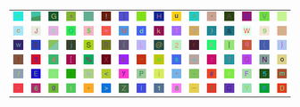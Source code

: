 <table>
<tr>
<td><img src="76.gif"></td>
<td><img src="gr3.gif"></td>
<td><img src="47.gif"></td>
<td><img src="5E.gif"></td>
<td><img src="gr2.gif"></td>
<td><img src="21.gif"></td>
<td><img src="5D.gif"></td>
<td><img src="78.gif"></td>
<td><img src="48.gif"></td>
<td><img src="75.gif"></td>
<td><img src="6E.gif"></td>
<td><img src="60.gif"></td>
<td><img src="41.gif"></td>
<td><img src="55.gif"></td>
<td><img src="56.gif"></td>
<td><img src="3A.gif"></td>
</tr>
<tr>
<td><img src="63.gif"></td>
<td><img src="4A.gif"></td>
<td><img src="30.gif"></td>
<td><img src="4F.gif"></td>
<td><img src="24.gif"></td>
<td><img src="3D.gif"></td>
<td><img src="4D.gif"></td>
<td><img src="64.gif"></td>
<td><img src="6B.gif"></td>
<td><img src="54.gif"></td>
<td><img src="37.gif"></td>
<td><img src="29.gif"></td>
<td><img src="26.gif"></td>
<td><img src="57.gif"></td>
<td><img src="39.gif"></td>
<td><img src="3B.gif"></td>
</tr>
<tr>
<td><img src="77.gif"></td>
<td><img src="42.gif"></td>
<td><img src="gr1.gif"></td>
<td><img src="6A.gif"></td>
<td><img src="53.gif"></td>
<td><img src="52.gif"></td>
<td><img src="7B.gif"></td>
<td><img src="4C.gif"></td>
<td><img src="40.gif"></td>
<td><img src="32.gif"></td>
<td><img src="72.gif"></td>
<td><img src="4B.gif"></td>
<td><img src="7C.gif"></td>
<td><img src="71.gif"></td>
<td><img src="28.gif"></td>
<td><img src="7D.gif"></td>
</tr>
<tr>
<td><img src="66.gif"></td>
<td><img src="33.gif"></td>
<td><img src="34.gif"></td>
<td><img src="5B.gif"></td>
<td><img src="25.gif"></td>
<td><img src="58.gif"></td>
<td><img src="62.gif"></td>
<td><img src="7E.gif"></td>
<td><img src="65.gif"></td>
<td><img src="73.gif"></td>
<td><img src="2B.gif"></td>
<td><img src="7A.gif"></td>
<td><img src="3F.gif"></td>
<td><img src="51.gif"></td>
<td><img src="4E.gif"></td>
<td><img src="6F.gif"></td>
</tr>
<tr>
<td><img src="2F.gif"></td>
<td><img src="45.gif"></td>
<td><img src="2C.gif"></td>
<td><img src="27.gif"></td>
<td><img src="68.gif"></td>
<td><img src="3C.gif"></td>
<td><img src="79.gif"></td>
<td><img src="50.gif"></td>
<td><img src="69.gif"></td>
<td><img src="22.gif"></td>
<td><img src="2E.gif"></td>
<td><img src="23.gif"></td>
<td><img src="61.gif"></td>
<td><img src="46.gif"></td>
<td><img src="35.gif"></td>
<td><img src="6D.gif"></td>
</tr>
<tr>
<td><img src="2D.gif"></td>
<td><img src="36.gif"></td>
<td><img src="67.gif"></td>
<td><img src="74.gif"></td>
<td><img src="2A.gif"></td>
<td><img src="3E.gif"></td>
<td><img src="5A.gif"></td>
<td><img src="49.gif"></td>
<td><img src="31.gif"></td>
<td><img src="38.gif"></td>
<td><img src="5F.gif"></td>
<td><img src="6C.gif"></td>
<td><img src="43.gif"></td>
<td><img src="59.gif"></td>
<td><img src="70.gif"></td>
<td><img src="44.gif"></td>
</tr>
</table>
